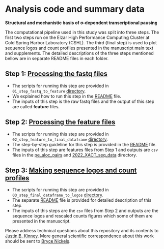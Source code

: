 # Analysis code and summary data

**Structural and mechanistic basis of σ-dependent transcriptional pausing**

The computational pipeline used in this study was split into three steps. 
The first two steps run on the Elzar High Performance Computing Cluster at Cold Spring Harbor Laboratory (CSHL). 
The third (final step) is used to plot sequence logos and count profiles presented in the manuscript main text and supplements. The detailed descriptions of the three steps mentioned bellow are in separate README files in each folder.

## Step 1: [Processing the fastq files](./01_step_fastq_to_feature)

- The scripts for running this step are provided in `01_step_fastq_to_feature` [directory](./01_step_fastq_to_feature).
- We explained how to run this step in the [README](./01_step_fastq_to_feature/README.md) file.
- The inputs of this step is the raw fastq files and the output of this step are called **feature** files. 

## Step 2: [Processing the feature files](./02_step_feature_to_final_dataframes) 

- The scripts for running this step are provided in `02_step_feature_to_final_dataframe` [directory](./02_step_feature_to_final_dataframes). 
- The step-by-step guideline for this step is provided in the [README](02_step_feature_to_final_dataframes/README.md) file.
- The inputs of this step are features files from Step 1 and outputs are `csv` files in the [pe_aloc_pairs](./02_step_feature_to_final_dataframes/pe_aloc_pairs_data) and [2022_XACT_seq_data](./02_step_feature_to_final_dataframes/2022_XACT_seq_data) directory.
   
## Step 3: [Making sequence logos and count profiles](./03_step_final_dataframe_to_logos)

- The scripts for running this step are provided in `03_step_final_dataframe_to_logos` [directory](./03_step_final_dataframe_to_logos). 
- The separate [README](03_step_final_dataframe_to_logos/README.md) file is provided for detailed description of this step.
- The inputs of this steps are the `csv` files from Step 2 and outputs are the sequence logos and rescaled counts figures which some of them are presented in the manuscript.

Please address technical questions about this repository and its contents to [Justin B. Kinney](mailto:jkinney@cshl.edu). More general scientific correspondence about this work should be sent to [Bryce Nickels](mailto:bnickels@waksman.rutgers.edu).